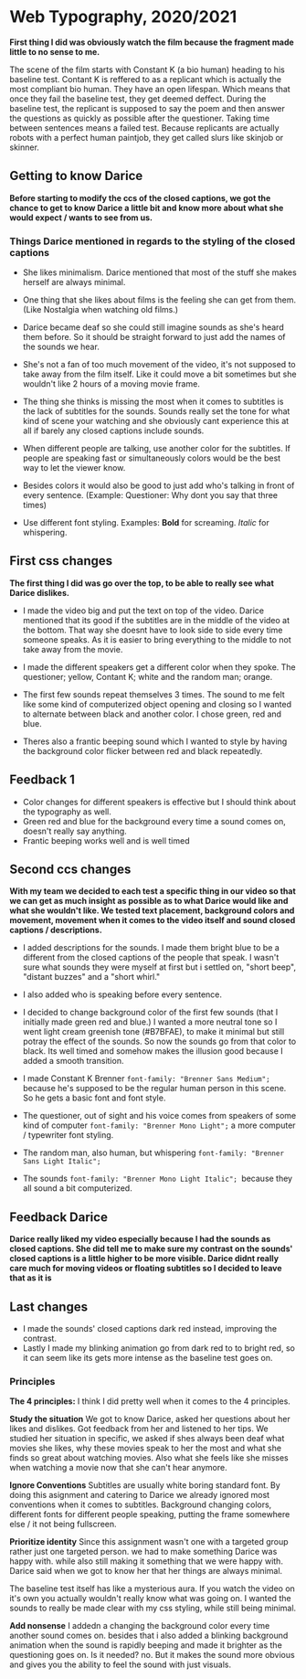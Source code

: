 # Web Typography, 2020/2021

**First thing I did was obviously watch the film because the fragment made little to no sense to me.**

The scene of the film starts with Constant K (a bio human) heading to his baseline test. Contant K is reffered to as a replicant which is actually the most compliant bio human. They have an open lifespan. Which means that once they fail the baseline test, they get deemed deffect. 
During the baseline test, the replicant is supposed to say the poem and then answer the questions as quickly as possible after the questioner. Taking time between sentences means a failed test.
Because replicants are actually robots with a perfect human paintjob, they get called slurs like skinjob or skinner.

## Getting to know Darice
**Before starting to modify the ccs of the closed captions, we got the chance to get to know Darice a little bit and know more about what she would expect / wants to see from us.**


### Things Darice mentioned in regards to the styling of the closed captions

- She likes minimalism. 
Darice mentioned that most of the stuff she makes herself are always minimal.

- One thing that she likes about films is the feeling she can get from them. (Like Nostalgia when watching old films.)

- Darice became deaf so she could still imagine sounds as she's heard them before. 
So it should be straight forward to just add the names of the sounds we hear.

- She's not a fan of too much movement of the video, it's not supposed to take away from the film itself. 
Like it could move a bit sometimes but she wouldn't like 2 hours of a moving movie frame. 

- The thing she thinks is missing the most when it comes to subtitles is the lack of subtitles for the sounds. 
Sounds really set the tone for what kind of scene your watching and she obviously cant experience this at all if barely any closed captions include sounds.

- When different people are talking, use another color for the subtitles. 
If people are speaking fast or simultaneously colors would be the best way to let the viewer know. 

- Besides colors it would also be good to just add who's talking in front of every sentence. 
(Example: Questioner: Why dont you say that three times)

- Use different font styling. Examples: **Bold** for screaming. *Italic* for whispering.


## First css changes

**The first thing I did was go over the top, to be able to really see what Darice dislikes.**

- I made the video big and put the text on top of the video.
Darice mentioned that its good if the subtitles are in the middle of the video at the bottom. That way she doesnt have to look side to side every time someone speaks. As it is easier to bring everything to the middle to not take away from the movie.

- I made the different speakers get a different color when they spoke. 
The questioner; yellow, Contant K; white and the random man; orange.

- The first few sounds repeat themselves 3 times. The sound to me felt like some kind of computerized object opening and closing so I wanted to alternate between black and another color. I chose green, red and blue. 

- Theres also a frantic beeping sound which I wanted to style by having the background color flicker between red and black repeatedly.

## Feedback 1

- Color changes for different speakers is effective but I should think about the typography as well. 
- Green red and blue for the background every time a sound comes on, doesn't really say anything.
- Frantic beeping works well and is well timed


## Second ccs changes

**With my team we decided to each test a specific thing in our video so that we can get as much insight as possible as to what Darice would like and what she wouldn't like. We tested text placement, background colors and movement, movement when it comes to the video itself and sound closed captions /  descriptions.**

- I added descriptions for the sounds. 
I made them bright blue to be a different from the closed captions of the people that speak. I wasn't sure what sounds they were myself at first but i settled on, "short beep", "distant buzzes" and a "short whirl."

- I also added who is speaking before every sentence.
- I decided to change background color of the first few sounds (that I initially made green red and blue.) 
I wanted a more neutral tone so I went light cream greenish tone (#B7BFAE), to make it minimal but still potray the effect of the sounds. So now the sounds go from that color to black. Its well timed and somehow makes the illusion good because I added a smooth transition.

- I made Constant K Brenner `font-family: "Brenner Sans Medium";` because he's supposed to be the regular human person in this scene. So he gets a basic font and font style.
- The questioner, out of sight and his voice comes from speakers of some kind of computer `font-family: "Brenner Mono Light";` a more computer / typewriter font styling.
- The random man, also human, but whispering  `font-family: "Brenner Sans Light Italic";` 
- The sounds `font-family: "Brenner Mono Light Italic"; `because they all sound a bit computerized.

## Feedback Darice

**Darice really liked my video especially because I had the sounds as closed captions.
She did tell me to make sure my contrast on the sounds' closed captions is a little higher to be more visible.
Darice didnt really care much for moving videos or floating subtitles so I decided to leave that as it is**



## Last changes

- I made the sounds' closed captions dark red instead, improving the contrast.
- Lastly I made my blinking animation go from dark red to to bright red, so it can seem like its gets more intense as the baseline test goes on.


### Principles

**The 4 principles:**
I think I did pretty well when it comes to the 4 principles.

**Study the situation**
We got to know Darice, asked her questions about her likes and dislikes. Got feedback from her and listened to her tips.
We studied her situation in specific, we asked if shes always been deaf what movies she likes, why these movies speak to her the most and what she finds so great about watching movies. Also what she feels like she misses when watching a movie now that she can't hear anymore.

**Ignore Conventions**
Subtitles are usually white boring standard font. By doing this asignment and catering to Darice we already ignored most conventions when it comes to subtitles. Background changing colors, different fonts for different people speaking, putting the frame somewhere else / it not being fullscreen.

**Prioritize identity**
Since this assignment wasn't one with a targeted group rather just one targeted person. we had to make something Darice was happy with. while also still making it something that we were happy with. Darice said when we got to know her that her things are always minimal. 

The baseline test itself has like a mysterious aura. If you watch the video on it's own you actually wouldn't really know what was going on. I wanted the sounds to really be made clear with my css styling, while still being minimal. 

**Add nonsense**
I addedn a changing the background color every time another sound comes on. besides that i also added a blinking background animation when the sound is rapidly beeping and made it brighter as the questioning goes on. Is it needed? no. But it makes the sound more obvious and gives you the ability to feel the sound with just visuals. 


